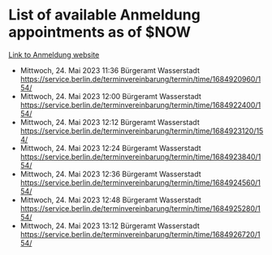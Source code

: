 # List of available Anmeldung appointments as of $NOW
[Link to Anmeldung website](https://service.berlin.de/terminvereinbarung/termin/tag.php?termin=1&anliegen[]=120686&dienstleisterlist=122210,122217,327316,122219,327312,122227,327314,122231,327346,122243,327348,122254,122252,329742,122260,329745,122262,329748,122271,327278,122273,327274,122277,327276,330436,122280,327294,122282,327290,122284,327292,122291,327270,122285,327266,122286,327264,122296,327268,150230,329760,122297,327286,122294,327284,122312,329763,122314,329775,122304,327330,122311,327334,122309,327332,317869,122281,327352,122279,329772,122283,122276,327324,122274,327326,122267,329766,122246,327318,122251,327320,122257,327322,122208,327298,122226,327300&herkunft=http%3A%2F%2Fservice.berlin.de%2Fdienstleistung%2F120686%2F)
- Mittwoch, 24. Mai 2023 11:36 Bürgeramt Wasserstadt https://service.berlin.de/terminvereinbarung/termin/time/1684920960/154/
- Mittwoch, 24. Mai 2023 12:00 Bürgeramt Wasserstadt https://service.berlin.de/terminvereinbarung/termin/time/1684922400/154/
- Mittwoch, 24. Mai 2023 12:12 Bürgeramt Wasserstadt https://service.berlin.de/terminvereinbarung/termin/time/1684923120/154/
- Mittwoch, 24. Mai 2023 12:24 Bürgeramt Wasserstadt https://service.berlin.de/terminvereinbarung/termin/time/1684923840/154/
- Mittwoch, 24. Mai 2023 12:36 Bürgeramt Wasserstadt https://service.berlin.de/terminvereinbarung/termin/time/1684924560/154/
- Mittwoch, 24. Mai 2023 12:48 Bürgeramt Wasserstadt https://service.berlin.de/terminvereinbarung/termin/time/1684925280/154/
- Mittwoch, 24. Mai 2023 13:12 Bürgeramt Wasserstadt https://service.berlin.de/terminvereinbarung/termin/time/1684926720/154/
